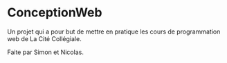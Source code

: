 # ConceptionWeb

Un projet qui a pour but de mettre en pratique les cours de programmation web de La Cité Collégiale.

Faite par Simon et Nicolas.




